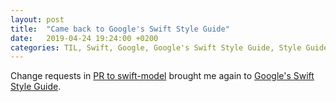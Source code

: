 ```yaml
---
layout: post
title:  "Came back to Google's Swift Style Guide"
date:   2019-04-24 19:24:00 +0200
categories: TIL, Swift, Google, Google's Swift Style Guide, Style Guide 
---
```

Change requests in [PR to swift-model](https://github.com/tensorflow/swift-models/pull/120) brought me again to [Google's Swift Style Guide](https://google.github.io/swift/#function-declarations).
